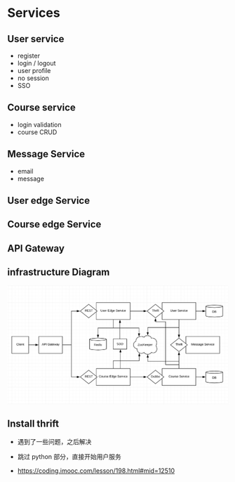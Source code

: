 # Services

## User service

- register
- login / logout
- user profile
- no session
- SSO

## Course service

- login validation
- course CRUD

## Message Service

- email
- message

## User edge Service

## Course edge Service

## API Gateway

## infrastructure Diagram

![Diagram](./diagram.png)

## Install thrift

- 遇到了一些问题，之后解决
- 跳过 python 部分，直接开始用户服务

- https://coding.imooc.com/lesson/198.html#mid=12510